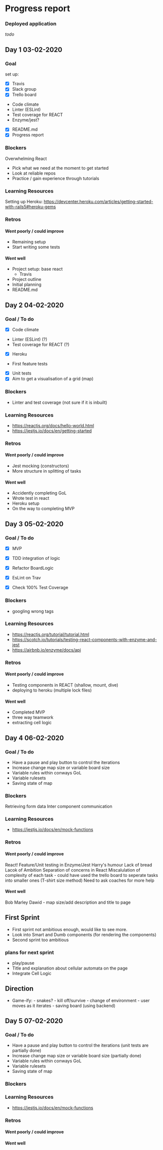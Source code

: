 # Progress report

### Deployed application
*todo*

## Day 1 03-02-2020

### Goal
set up:
- [x] Travis
- [x] Slack group
- [x] Trello board
- Code climate
- Linter (ESLint)
- Test coverage for REACT
- Enzyme/jest?
- [x] README.md
- [x] Progress report

### Blockers
Overwhelming React
- Pick what we need at the moment to get started
- Look at reliable repos
- Practice / gain experience through tutorials


### Learning Resources

Setting up Heroku:
https://devcenter.heroku.com/articles/getting-started-with-rails5#heroku-gems

### Retros

#### Went poorly / could improve
- Remaining setup
- Start writing some tests

#### Went well
- Project setup: base react
  - Travis
- Project outline
- Initial planning
- README.md

## Day 2 04-02-2020

### Goal / To do
- [x] Code climate
- Linter (ESLint) (?)
- Test coverage for REACT (?)
- [x] Heroku
- First feature tests
- [x] Unit tests
- [x] Aim to get a visualisation of a grid (map)

### Blockers
- Linter and test coverage (not sure if it is inbuilt)


### Learning Resources

- https://reactjs.org/docs/hello-world.html
- https://jestjs.io/docs/en/getting-started

### Retros

#### Went poorly / could improve
- Jest mocking (constructors)
- More structure in splitting of tasks

#### Went well
- Accidently completing GoL
- Wrote test in react
- Heroku setup
- On the way to completing MVP

## Day 3 05-02-2020

### Goal / To do
- [x] MVP
- [x] TDD integration of logic
- [x] Refactor BoardLogic

- [x] EsLint on Trav
- [x] Check 100% Test Coverage

### Blockers
- googling wrong tags

### Learning Resources
- https://reactjs.org/tutorial/tutorial.html
- https://scotch.io/tutorials/testing-react-components-with-enzyme-and-jest
- https://airbnb.io/enzyme/docs/api

### Retros

#### Went poorly / could improve
- Testing components in REACT (shallow, mount, dive)
- deploying to heroku (multiple lock files)

#### Went well
- Completed MVP
- three way teamwork
- extracting cell logic

## Day 4 06-02-2020

### Goal / To do
- Have a pause and play button to control the iterations
- Increase change map size or variable board size
- Variable rules within conways GoL
- Variable rulesets
- Saving state of map

### Blockers
Retrieving form data
Inter component communication

### Learning Resources
- https://jestjs.io/docs/en/mock-functions

### Retros

#### Went poorly / could improve
React!
Feature/Unit testing in Enzyme/Jest
Harry's humour
Lack of bread
Lacok of Ambition
Separation of concerns in React
Miscalulation of complexity of each task - could have used the trello board to seperate tasks into smaller ones (T-shirt size method)
Need to ask coaches for more help

#### Went well
Bob Marley
Dawid - map size/add description and title to page

## First Sprint 

- First sprint not ambitious enough, would like to see more.
- Look into Smart and Dumb components (for rendering the components)
- Second sprint too ambitious

### plans for next sprint

- play/pause
- Title and explanation about cellular automata on the page
- Integrate Cell Logic

## Direction
- Game-ify: - snakes? 
            - kill off/survive 
            - change of environment
            - user moves as it iterates
            - saving board (using backend)
            
## Day 5 07-02-2020

### Goal / To do
- Have a pause and play button to control the iterations (unit tests are partially done)
- Increase change map size or variable board size (partially done)
- Variable rules within conways GoL
- Variable rulesets
- Saving state of map

### Blockers

### Learning Resources
- https://jestjs.io/docs/en/mock-functions

### Retros

#### Went poorly / could improve

#### Went well
